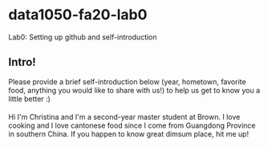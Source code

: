 # data1050-fa20-lab0
Lab0: Setting up github and self-introduction
## Intro!
Please provide a brief self-introduction below (year, hometown, favorite food, anything you would like to share with us!) to help us get to know you a little better :) 

####
Hi I'm Christina and I'm a second-year master student at Brown. I love cooking and I love cantonese food since I come from Guangdong Province in southern China. If you happen to know great dimsum place, hit me up!
